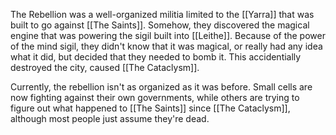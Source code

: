 The Rebellion was a well-organized militia limited to the [[Yarra]] that was built to go against [[The Saints]]. Somehow, they discovered the magical engine that was powering the sigil built into [[Leithe]]. Because of the power of the mind sigil, they didn't know that it was magical, or really had any idea what it did, but decided that they needed to bomb it. This accidentially destroyed the city, caused [[The Cataclysm]].

Currently, the rebellion isn't as organized as it was before. Small cells are now fighting against their own governments, while others are trying to figure out what happened to [[The Saints]] since [[The Cataclysm]], although most people just assume they're dead.
